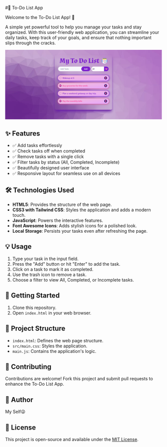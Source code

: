 #📝 To-Do List App

Welcome to the To-Do List App! 🚀

A simple yet powerful tool to help you manage your tasks and stay organized. With this user-friendly web application, you can streamline your daily tasks, keep track of your goals, and ensure that nothing important slips through the cracks.

![To-Do List App](images/Screenshot%202023-09-21%20204153.png)

## ✨ Features

- ✅ Add tasks effortlessly
- ✅ Check tasks off when completed
- ✅ Remove tasks with a single click
- ✅ Filter tasks by status (All, Completed, Incomplete)
- ✅ Beautifully designed user interface
- ✅ Responsive layout for seamless use on all devices

## 🛠️ Technologies Used

- **HTML5**: Provides the structure of the web page.
- **CSS3 with Tailwind CSS**: Styles the application and adds a modern touch.
- **JavaScript**: Powers the interactive features.
- **Font Awesome Icons**: Adds stylish icons for a polished look.
- **Local Storage**: Persists your tasks even after refreshing the page.

## 💡 Usage

1. Type your task in the input field.
2. Press the "Add" button or hit "Enter" to add the task.
3. Click on a task to mark it as completed.
4. Use the trash icon to remove a task.
5. Choose a filter to view All, Completed, or Incomplete tasks.

## 🚀 Getting Started

1. Clone this repository.
2. Open `index.html` in your web browser.

## 🌟 Project Structure

- `index.html`: Defines the web page structure.
- `src/main.css`: Styles the application.
- `main.js`: Contains the application's logic.

## 🤝 Contributing

Contributions are welcome! Fork this project and submit pull requests to enhance the To-Do List App.

## 📝 Author

My Self😜

## 📄 License

This project is open-source and available under the [MIT License](LICENSE).
